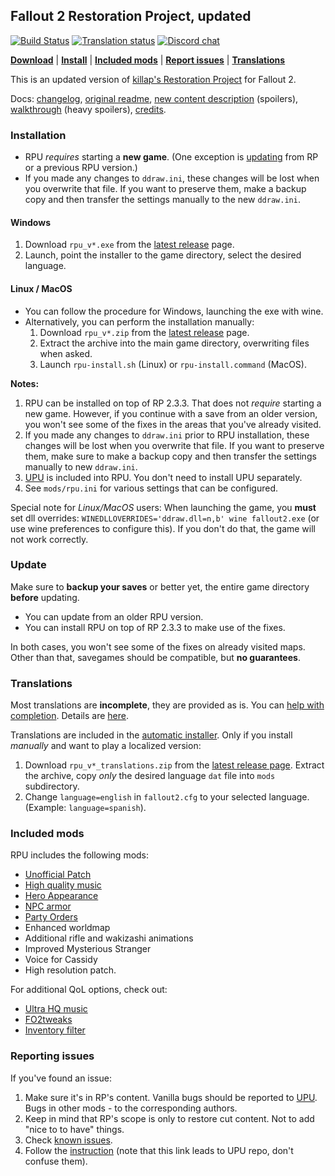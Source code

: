 ## Fallout 2 Restoration Project, updated

[![Build Status](https://travis-ci.org/BGforgeNet/Fallout2_Restoration_Project.svg?branch=master)](https://travis-ci.org/BGforgeNet/Fallout2_Restoration_Project)
[![Translation status](https://tra.bgforge.net/widgets/fallout/-/rp/svg-badge.svg)](https://tra.bgforge.net/projects/fallout/rp/)
[![Discord chat](https://img.shields.io/discord/420268540700917760?logo=discord)](https://discord.gg/4Yqfggm)

[__Download__](https://github.com/BGforgeNet/Fallout2_Restoration_Project/releases/latest)
| [__Install__](#installation)
| [__Included mods__](#included-mods)
| [__Report issues__](#reporting-issues)
| [__Translations__](#translations)

This is an updated version of [killap's Restoration Project](http://killap.net/) for Fallout 2.

Docs: [changelog](docs/changelog.md), [original readme](docs/rp-readme.txt), [new content description](docs/rp-new_content.txt) (spoilers), [walkthrough](http://hem.bredband.net/darek1/f2rp_wt.htm) (heavy spoilers), [credits](docs/credits.md).

### Installation
- RPU _requires_ starting a **new game**. (One exception is [updating](#update) from RP or a previous RPU version.)
- If you made any changes to `ddraw.ini`, these changes will be lost when you overwrite that file. If you want to preserve them, make a backup copy and then transfer the settings manually to the new `ddraw.ini`.

#### Windows
1. Download `rpu_v*.exe` from the [latest release](https://github.com/BGforgeNet/Fallout2_Restoration_Project/releases/latest) page.
1. Launch, point the installer to the game directory, select the desired language.

#### Linux / MacOS
- You can follow the procedure for Windows, launching the exe with wine.
- Alternatively, you can perform the installation manually:
  1. Download `rpu_v*.zip` from the [latest release](https://github.com/BGforgeNet/Fallout2_Restoration_Project/releases/latest) page.
  1. Extract the archive into the main game directory, overwriting files when asked.
  1. Launch `rpu-install.sh` (Linux) or `rpu-install.command` (MacOS).

**Notes:**
1. RPU can be installed on top of RP 2.3.3. That does not _require_ starting a new game. However, if you continue with a save from an older version, you won't see some of the fixes in the areas that you've already visited.
1. If you made any changes to `ddraw.ini` prior to RPU installation, these changes will be lost when you overwrite that file. If you want to preserve them, make sure to make a backup copy and then transfer the settings manually to new `ddraw.ini`.
1. [UPU](https://github.com/BGforgeNet/Fallout2_Unofficial_Patch) is included into RPU. You don't need to install UPU separately.
1. See `mods/rpu.ini` for various settings that can be configured.

Special note for _Linux/MacOS_ users:
When launching the game, you **must** set dll overrides: `WINEDLLOVERRIDES='ddraw.dll=n,b' wine fallout2.exe` (or use wine preferences to configure this). If you don't do that, the game will not work correctly.

### Update
Make sure to **backup your saves** or better yet, the entire game directory **before** updating.

* You can update from an older RPU version.
* You can install RPU on top of RP 2.3.3 to make use of the fixes.

In both cases, you won't see some of the fixes on already visited maps. Other than that, savegames should be compatible, but **no guarantees**.

### Translations
Most translations are **incomplete**, they are provided as is. You can [help with completion](https://tra.bgforge.net/projects/fallout/rp/). Details are [here](docs/translations.md).

Translations are included in the [automatic installer](#windows). Only if you install _manually_ and want to play a localized version:
1. Download `rpu_v*_translations.zip` from the [latest release page](https://github.com/BGforgeNet/Fallout2_Restoration_Project/releases/latest). Extract the archive, copy _only_ the desired language `dat` file into `mods` subdirectory.
1. Change `language=english` in `fallout2.cfg` to your selected language. (Example: `language=spanish`).

### Included mods
RPU includes the following mods:
- [Unofficial Patch](https://github.com/BGforgeNet/Fallout2_Unofficial_Patch)
- [High quality music](https://github.com/BGforgeNet/Fallout2-HQ-music)
- [Hero Appearance](https://github.com/BGforgeNet/Fallout2_Hero_Appearance)
- [NPC armor](https://github.com/BGforgeNet/Fallout2_NPC_Armor)
- [Party Orders](https://github.com/BGforgeNet/Fallout2_Party_Orders)
- Enhanced worldmap
- Additional rifle and wakizashi animations
- Improved Mysterious Stranger
- Voice for Cassidy
- High resolution patch.

For additional QoL options, check out:
- [Ultra HQ music](https://github.com/BGforgeNet/Fallout2-HQ-music)
- [FO2tweaks](https://github.com/BGforgeNet/FO2tweaks)
- [Inventory filter](https://nma-fallout.com/threads/inventory-filter.214445/)

### Reporting issues
If you've found an issue:

1. Make sure it's in RP's content. Vanilla bugs should be reported to [UPU](https://github.com/BGforgeNet/Fallout2_Unofficial_Patch). Bugs in other mods - to the corresponding authors.
1. Keep in mind that RP's scope is only to restore cut content. Not to add "nice to to have" things.
1. Check [known issues](docs/known.md).
1. Follow the [instruction](https://github.com/BGforgeNet/Fallout2_Unofficial_Patch/blob/master/docs/reporting.md) (note that this link leads to UPU repo, don't confuse them).
